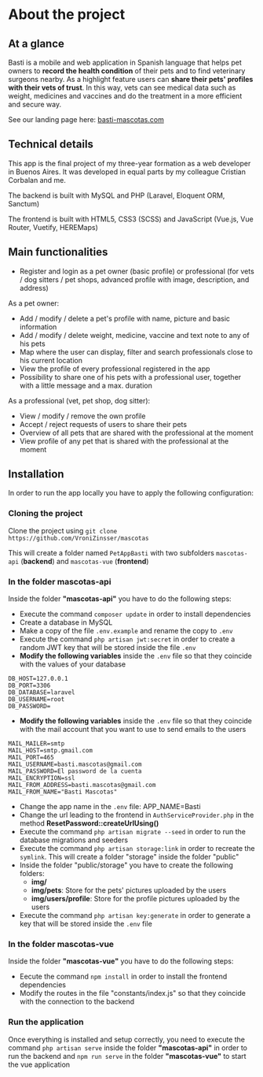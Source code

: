 # About the project
## At a glance

Basti is a mobile and web application in Spanish language that helps pet owners to **record the health condition** of their pets and to find veterinary surgeons nearby.
As a highlight feature users can **share their pets' profiles with their vets of trust**. In this way, vets can see medical data such as weight, medicines and vaccines and do the treatment in a more efficient and secure way.

See our landing page here: [basti-mascotas.com](http://basti-mascotas.com/)

## Technical details

This app is the final project of my three-year formation as a web developer in Buenos Aires. 
It was developed in equal parts by my colleague Cristian Corbalan and me.

The backend is built with MySQL and PHP (Laravel, Eloquent ORM, Sanctum)

The frontend is built with HTML5, CSS3 (SCSS) and JavaScript (Vue.js, Vue Router, Vuetify, HEREMaps)

## Main functionalities

- Register and login as a pet owner (basic profile) or professional (for vets / dog sitters / pet shops, advanced profile with image, description, and address)

As a pet owner:
- Add / modify / delete a pet's profile with name, picture and basic information
- Add / modify / delete weight, medicine, vaccine and text note to any of his pets
- Map where the user can display, filter and search professionals close to his current location
- View the profile of every professional registered in the app
- Possibility to share one of his pets with a professional user, together with a little message and a max. duration

As a professional (vet, pet shop, dog sitter):
- View / modify / remove the own profile
- Accept / reject requests of users to share their pets
- Overview of all pets that are shared with the professional at the moment
- View profile of any pet that is shared with the professional at the moment

## Installation

In order to run the app locally you have to apply the following configuration:

### Cloning the project
Clone the project using `git clone https://github.com/VroniZinsser/mascotas`

This will create a folder named `PetAppBasti` with two subfolders `mascotas-api` (**backend**) and `mascotas-vue` (**frontend**)

### In the folder mascotas-api
Inside the folder **"mascotas-api"** you have to do the following steps:

- Execute the command `composer update` in order to install dependencies
- Create a database in MySQL
- Make a copy of the file  `.env.example` and rename the copy to `.env`
- Execute the command `php artisan jwt:secret` in order to create a random JWT key that will be stored inside the file `.env`
- **Modify the following variables** inside the `.env` file so that they coincide with the values of your database
~~~
DB_HOST=127.0.0.1
DB_PORT=3306
DB_DATABASE=laravel
DB_USERNAME=root
DB_PASSWORD=
~~~
- **Modify the following variables** inside the `.env` file so that they coincide with the mail account that you want to use to send emails to the users
~~~
MAIL_MAILER=smtp
MAIL_HOST=smtp.gmail.com
MAIL_PORT=465
MAIL_USERNAME=basti.mascotas@gmail.com
MAIL_PASSWORD=El password de la cuenta
MAIL_ENCRYPTION=ssl
MAIL_FROM_ADDRESS=basti.mascotas@gmail.com
MAIL_FROM_NAME="Basti Mascotas"
~~~
- Change the app name in the `.env` file: APP_NAME=Basti
- Change the url leading to the frontend in `AuthServiceProvider.php` in the method **ResetPassword::createUrlUsing()**
- Execute the command `php artisan migrate --seed` in order to run the database migrations and seeders
- Execute the command `php artisan storage:link` in order to recreate the `symlink`. This will create a folder "storage" inside the folder "public"
- Inside the folder "public/storage" you have to create the following folders:
    - **img/**
    - **img/pets**: Store for the pets' pictures uploaded by the users
    - **img/users/profile**: Store for the profile pictures uploaded by the users
- Execute the command `php artisan key:generate` in order to generate a key that will be stored inside the `.env` file 

### In the folder mascotas-vue
Inside the folder **"mascotas-vue"** you have to do the following steps:

- Eecute the command `npm install` in order to install the frontend dependencies
- Modify the routes in the file "constants/index.js" so that they coincide with the connection to the backend

### Run the application
Once everything is installed and setup correctly, you need to execute the command `php artisan serve` inside the folder **"mascotas-api"** in order to run the backend and `npm run serve` in the folder **"mascotas-vue"** to start the vue application


